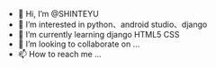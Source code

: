- 👋 Hi, I’m @SHINTEYU
- 👀 I’m interested in python、android studio、django 
- 🌱 I’m currently learning django HTML5 CSS 
- 💞️ I’m looking to collaborate on ...
- 📫 How to reach me ...

<!---
SHINTEYU/SHINTEYU is a ✨ special ✨ repository because its `README.md` (this file) appears on your GitHub profile.
You can click the Preview link to take a look at your changes.
--->

